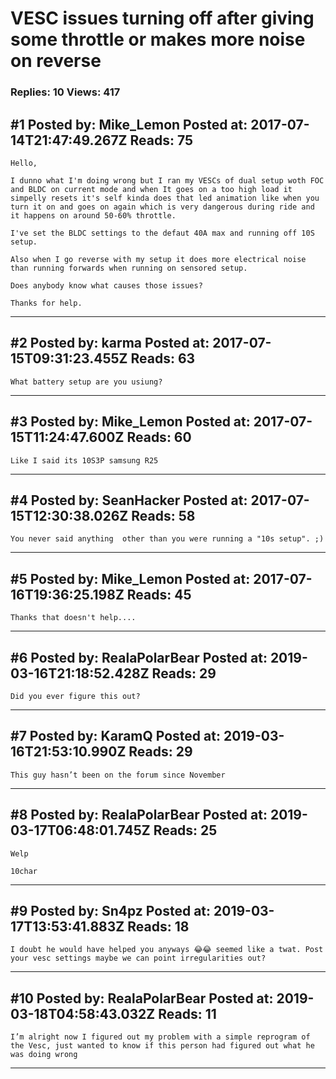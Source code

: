 # VESC issues turning off after giving some throttle or makes more noise on reverse

### Replies: 10 Views: 417

## \#1 Posted by: Mike_Lemon Posted at: 2017-07-14T21:47:49.267Z Reads: 75

```
Hello,

I dunno what I'm doing wrong but I ran my VESCs of dual setup woth FOC and BLDC on current mode and when It goes on a too high load it simpelly resets it's self kinda does that led animation like when you turn it on and goes on again which is very dangerous during ride and it happens on around 50-60% throttle. 

I've set the BLDC settings to the defaut 40A max and running off 10S setup.

Also when I go reverse with my setup it does more electrical noise than running forwards when running on sensored setup.

Does anybody know what causes those issues?

Thanks for help.
```

---
## \#2 Posted by: karma Posted at: 2017-07-15T09:31:23.455Z Reads: 63

```
What battery setup are you usiung?
```

---
## \#3 Posted by: Mike_Lemon Posted at: 2017-07-15T11:24:47.600Z Reads: 60

```
Like I said its 10S3P samsung R25
```

---
## \#4 Posted by: SeanHacker Posted at: 2017-07-15T12:30:38.026Z Reads: 58

```
You never said anything  other than you were running a "10s setup". ;)
```

---
## \#5 Posted by: Mike_Lemon Posted at: 2017-07-16T19:36:25.198Z Reads: 45

```
Thanks that doesn't help....
```

---
## \#6 Posted by: RealaPolarBear Posted at: 2019-03-16T21:18:52.428Z Reads: 29

```
Did you ever figure this out?
```

---
## \#7 Posted by: KaramQ Posted at: 2019-03-16T21:53:10.990Z Reads: 29

```
This guy hasn’t been on the forum since November
```

---
## \#8 Posted by: RealaPolarBear Posted at: 2019-03-17T06:48:01.745Z Reads: 25

```
Welp

10char
```

---
## \#9 Posted by: Sn4pz Posted at: 2019-03-17T13:53:41.883Z Reads: 18

```
I doubt he would have helped you anyways 😂😂 seemed like a twat. Post your vesc settings maybe we can point irregularities out?
```

---
## \#10 Posted by: RealaPolarBear Posted at: 2019-03-18T04:58:43.032Z Reads: 11

```
I’m alright now I figured out my problem with a simple reprogram of the Vesc, just wanted to know if this person had figured out what he was doing wrong
```

---
